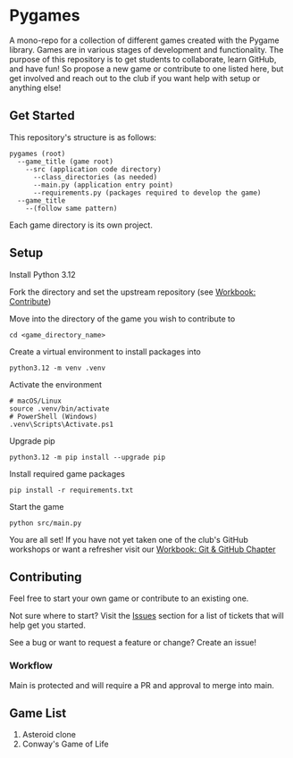 # Pygames

A mono-repo for a collection of different games created with the Pygame library. Games are in various stages of development and functionality. The purpose of this repository is to get students to collaborate, learn GitHub, and have fun! So propose a new game or contribute to one listed here, but get involved and reach out to the club if you want help with setup or anything else!

## Get Started

This repository's structure is as follows:

```shell
pygames (root)
  --game_title (game root)
    --src (application code directory)
      --class_directories (as needed)
      --main.py (application entry point)
      --requirements.py (packages required to develop the game)
  --game_title
    --(follow same pattern)
```

Each game directory is its own project.

## Setup

Install Python 3.12

Fork the directory and set the upstream repository (see [Workbook: Contribute](https://nsccs.github.io/git_and_github_workshop/contribute.html))

Move into the directory of the game you wish to contribute to

```shell
cd <game_directory_name>
```

Create a virtual environment to install packages into

```shell
python3.12 -m venv .venv
```

Activate the environment
```shell
# macOS/Linux
source .venv/bin/activate
# PowerShell (Windows)
.venv\Scripts\Activate.ps1
```

Upgrade pip

```shell
python3.12 -m pip install --upgrade pip
```

Install required game packages

```shell
pip install -r requirements.txt
```

Start the game

```shell
python src/main.py
```

You are all set! If you have not yet taken one of the club's GitHub workshops or want a refresher visit our [Workbook: Git & GitHub Chapter](https://nsccs.github.io/git_and_github_workshop/index.html)

## Contributing

Feel free to start your own game or contribute to an existing one.

Not sure where to start? Visit the [Issues](https://github.com/nsccs/pygames/issues) section for a list of tickets that will help get you started.

See a bug or want to request a feature or change? Create an issue!

### Workflow

Main is protected and will require a PR and approval to merge into main.

## Game List

1. Asteroid clone
2. Conway's Game of Life

